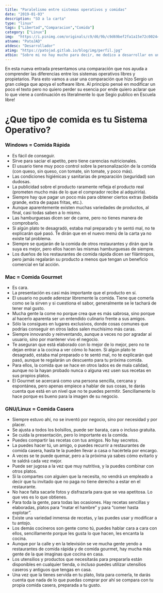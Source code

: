 ```yaml
---
title: "Paralelismo entre sistemas operativos y comidas"
date: "2019-01-03"
description: "SO a la carta"
type: "linux"
tags: ["Libertad","Comparacion","Comida"]
category: ["Linux"]
img:  "https://i.pinimg.com/originals/c9/d6/9b/c9d69bef2fa1a15e72c00244089d3668.jpg"
atname: "PatoJAD"
atdesc: "Desarrollador"
atimg: "https://patojad.gitlab.io/blog/img/perfil.jpg"
atbio: "Sobre mi no hay mucho para decir, me dedico a desarrollar en una empresa de telecomunicaciones, utilizo linux desde el 2012 y hace años que es mi sistema operativo main. Soy una persona que busca crecer profesionalmente sin dejar de divertirse y hacer lo que me gusta. Siempre digo que cuando un proyecto sale es importate agradecer, por lo cual les recomiendo a todos leer la seccion Agreadecimientos en la cual me tome un tiempito para poder agradecer a todos y cada uno de los que hicieron posible todo esto."
---
```


En esta nueva entrada presentamos una comparación que nos ayuda a comprender las diferencias entre los sistemas operativos libres y propietarios. Para esto vamos a usar una comparación que hizo Sergio un gran colega que apoya el software libre. Al principio pensé en modificar un poco el texto pero no quiero perder su esencia por ende quiero aclarar que lo que viene a continuación es literalmente lo que Segio publico en Escuela libre!

# ¿Que tipo de comida es tu Sistema Operativo?​

### Windows = Comida Rápida

* Es fácil de conseguir.
* Sirve para saciar el apetito, pero tiene carencias nutricionales.
* El usuario tiene muy poco control sobre la personalización de la comida (con queso, sin queso, con tomate, sin tomate, y poco más).
* Las condiciones higiénicas y sanitarias de preparación (seguridad) son dudosas.
* La publicidad sobre el producto raramente refleja el producto real (prometen mucho más de lo que el comprador recibe al adquirirla).
* Siempre hay que pagar un poco más para obtener ciertos extras (bebida grande, extra de papas fritas, etc.).
* Aunque aparentemente existen muchas variedades de productos, al final, casi todas saben a lo mismo.
* Las hamburguesas dicen ser de carne, pero no tienes manera de comprobarlo.
* Si algún plato te desagradó, estaba mal preparado y te sentó mal, no te explicarán qué pasó. Te dirán que en el nuevo menú de la carta ya no existe tal problema.
* Siempre se quejarán de la comida de otros restaurantes y dirán que la suya es mejor, pero ellos hacen las mismas hamburguesas de siempre.
* Los dueños de los restaurantes de comida rápida dicen ser filántropos, pero jamás regalarán su producto a menos que tengan un beneficio comercial en tal acción.



### Mac = Comida Gourmet


* Es cara.
* La presentación es casi más importante que el producto en sí.
* El usuario no puede aderezar libremente la comida. Tiene que comerla como se la sirven y si cuestiona el sabor, generalmente se le tachará de tener mal gusto.
* Mucha gente la come no porque crea que es más sabrosa, sino porque al hacerlo aparenta ser un entendido culinario frente a sus amigos.
* Sólo la consigues en lugares exclusivos, donde cosas comunes que podrías conseguir en otros lados salen muchísimo más caras.
* Siempre innovando y reinventando, aunque a veces no por agradar al usuario, sino por mantener vivo el negocio.
* Te aseguran que está elaborado con lo mejor de lo mejor, pero no te dejan entrar a la cocina a ver cómo lo hacen.
Si algún plato te desagradó, estaba mal preparado o te sentó mal, no te explicarán qué pasó, aunque te regalarán un descuento para tu próxima comida.
* Para ellos, la comida que se hace en otros lados es de mala calidad, aunque no la hayan probado nunca o alguna vez usen sus recetas en sus propios platos.
* El Gourmet se acercará como una persona sencilla, cercana y espontánea, pero apenas empiece a hablar de sus cosas, te darás cuenta que está en un nivel que no te puedes permitir. Sencillamente lo hace porque es bueno para la imagen de su negocio.



### GNU/Linux = Comida Casera


* Siempre estuvo ahí, no se inventó por negocio, sino por necesidad y por placer.
* Se ajusta a todos los bolsillos, puede ser barata, cara o incluso gratuita.
* Se cuida la presentación, pero lo importante es la comida.
* Puedes compartir las recetas con tus amigos. No hay secretos.
* La puedes hacer tú, un amigo, o puedes recurrir a restaurantes de comida casera, hasta te la pueden llevar a casa o hacértela por encargo.
* A veces se te puede quemar, pero a la próxima ya sabes cómo evitarlo y te saldrá cada vez mejor.
* Puede ser jugosa a la vez que muy nutritiva, y la puedes combinar con otros platos.
* Si la compartes con alguien que la necesita, no vendrá un empleado a decir que tu invitado que no paga no tiene derecho a estar en el restaurante.
* No hace falta sacarle fotos y disfrazarla para que se vea apetitosa. Lo que ves es lo que obtienes.
* Para toda la gente, para todas las ocasiones. Hay recetas sencillas y elaboradas, platos para “matar el hambre” y para “comer hasta explotar”.
* Existe una variedad inmensa de recetas, y las puedes usar y modificar a tu antojo.
* Los demás cocineros son gente como tú, puedes hablar cara a cara con ellos, sencillamente porque les gusta lo que hacen, les encanta la cocina.
* Aunque por la calle y en la televisión se ve mucha gente yendo a restaurantes de comida rápida y de comida gourmet, hay mucha más gente de la que imaginas que cocina en casa.
* Los utensilios y productos que necesitarás para prepararla están disponibles en cualquier tienda, o incluso puedes utilizar utensilios caseros y antiguos que tengas en casa.
* Una vez que la tienes servida en tu plato, lista para comerla, te darás cuenta que nada de lo que puedas comprar por ahí se compara con tu propia comida casera, preparada a tu gusto.
